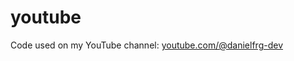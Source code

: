 # youtube

Code used on my YouTube channel:
[youtube.com/@danielfrg-dev](https://www.youtube.com/@danielfrg-dev/)

